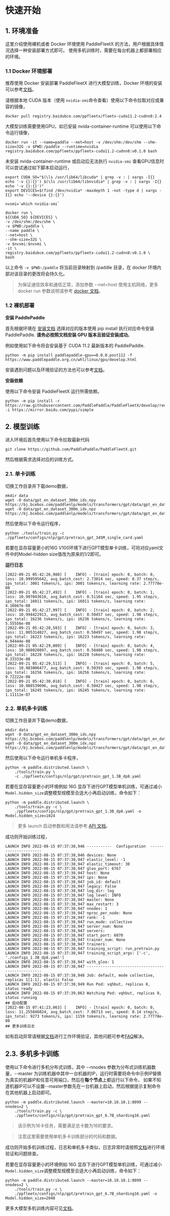 
# 快速开始

## 1. 环境准备

这里介绍使用裸机或者 Docker 环境使用 PaddleFleetX 的方法，用户根据具体情况选择一种安装部署方式即可。
使用多机训练时，需要在每台机器上都部署相应的环境。

### 1.1 Docker 环境部署

推荐使用 Docker 安装部署 PaddleFleetX 进行大模型训练，Docker 环境的安装可以参考[文档](docker_install.md)。

请根据本地 CUDA 版本（使用 `nvidia-smi`命令查看）使用以下命令拉取对应或兼容的镜像，

```
docker pull registry.baidubce.com/ppfleetx/fleetx-cuda11.2-cudnn8:2.4
```

大模型训练需要使用GPU，如已安装 nvida-container-runtime 可以使用以下命令运行镜像，

```
docker run -it --name=paddle --net=host -v /dev/shm:/dev/shm --shm-size=32G -v $PWD:/paddle --runtime=nvidia registry.baidubce.com/ppfleetx/ppfleetx-cuda11.2-cudnn8:v0.1.0 bash
```

未安装 nvida-container-runtime 或启动后无法执行 `nvidia-smi` 查看GPU信息时可以尝试通过如下脚本启动运行，

```shell
export CUDA_SO="$(\ls /usr/lib64/libcuda* | grep -v : | xargs -I{} echo '-v {}:{}') $(\ls /usr/lib64/libnvidia* | grep -v : | xargs -I{} echo '-v {}:{}')"
export DEVICES=$(find /dev/nvidia* -maxdepth 1 -not -type d | xargs -I{} echo '--device {}:{}')

nvsmi=`which nvidia-smi`

docker run \
${CUDA_SO} ${DEVICES} \
-v /dev/shm:/dev/shm \
-v $PWD:/paddle \
--name paddle \
--net=host \
--shm-size=32G \
-v $nvsmi:$nvsmi \
-it \
registry.baidubce.com/ppfleetx/ppfleetx-cuda11.2-cudnn8:v0.1.0 \
bash
```

以上命令 `-v $PWD:/paddle` 将当前目录映射到 /paddle 目录，在 docker 环境内部对该目录的更改将会持久化。

> 为保证通信效率和通信正常，添加参数 --net=host 使用主机网络，更多 docker run 参数说明请参考 [docker 文档](https://docs.docker.com/engine/reference/commandline/run/)。

### 1.2 裸机部署

**安装 PaddlePaddle**

首先根据环境在
[安装文档](https://www.paddlepaddle.org.cn/install/quick?docurl=/documentation/docs/zh/install/docker/linux-docker.html) 选择对应的版本使用 pip install 执行对应命令安装 PaddlePaddle.
**请务必按照文档安装 GPU 版本且验证安装成功**。

例如使用如下命令将会安装基于 CUDA 11.2 最新版本的 PaddlePaddle. 

```shell
python -m pip install paddlepaddle-gpu==0.0.0.post112 -f https://www.paddlepaddle.org.cn/whl/linux/gpu/develop.html
```

安装遇到问题以及环境验证的方法也可以参考[文档](deployment_faq.md#1-单机环境验证)。

**安装依赖**

使用以下命令安装 PaddleFleetX 运行所需依赖。

```shell
python -m pip install -r https://raw.githubusercontent.com/PaddlePaddle/PaddleFleetX/develop/requirements.txt -i https://mirror.baidu.com/pypi/simple
```

## 2. 模型训练

进入环境后首先使用以下命令拉取最新代码

```shell
git clone https://github.com/PaddlePaddle/PaddleFleetX.git
```

然后根据需求选择对应的训练方式。

### 2.1. 单卡训练

切换工作目录并下载demo数据，
```
mkdir data
wget -O data/gpt_en_dataset_300m_ids.npy https://bj.bcebos.com/paddlenlp/models/transformers/gpt/data/gpt_en_dataset_300m_ids.npy
wget -O data/gpt_en_dataset_300m_idx.npz https://bj.bcebos.com/paddlenlp/models/transformers/gpt/data/gpt_en_dataset_300m_idx.npz
```

然后使用以下命令运行程序，

```shell
python ./tools/train.py -c ./ppfleetx/configs/nlp/gpt/pretrain_gpt_345M_single_card.yaml
```

若要在显存容量更小的16G V100环境下进行GPT模型单卡训练，可将对应yaml文件中的Model-hidden size值改为原来的1/2即可。

**运行日志**

```
[2022-09-21 05:42:26,980] [    INFO] - [train] epoch: 0, batch: 0, loss: 10.999595642, avg_batch_cost: 2.73014 sec, speed: 0.37 step/s, ips_total: 3001 tokens/s, ips: 3001 tokens/s, learning rate: 2.77778e-08
[2022-09-21 05:42:27,492] [    INFO] - [train] epoch: 0, batch: 1, loss: 10.997043610, avg_batch_cost: 0.51164 sec, speed: 1.95 step/s, ips_total: 16011 tokens/s, ips: 16011 tokens/s, learning rate: 4.16667e-08
[2022-09-21 05:42:27,997] [    INFO] - [train] epoch: 0, batch: 2, loss: 10.994422913, avg_batch_cost: 0.50457 sec, speed: 1.98 step/s, ips_total: 16236 tokens/s, ips: 16236 tokens/s, learning rate: 5.55556e-08
[2022-09-21 05:42:28,503] [    INFO] - [train] epoch: 0, batch: 3, loss: 11.005314827, avg_batch_cost: 0.50497 sec, speed: 1.98 step/s, ips_total: 16223 tokens/s, ips: 16223 tokens/s, learning rate: 6.94444e-08
[2022-09-21 05:42:29,009] [    INFO] - [train] epoch: 0, batch: 4, loss: 10.988020897, avg_batch_cost: 0.50480 sec, speed: 1.98 step/s, ips_total: 16228 tokens/s, ips: 16228 tokens/s, learning rate: 8.33333e-08
[2022-09-21 05:42:29,513] [    INFO] - [train] epoch: 0, batch: 5, loss: 10.983006477, avg_batch_cost: 0.50393 sec, speed: 1.98 step/s, ips_total: 16256 tokens/s, ips: 16256 tokens/s, learning rate: 9.72222e-08
[2022-09-21 05:42:30,018] [    INFO] - [train] epoch: 0, batch: 6, loss: 10.988539696, avg_batch_cost: 0.50427 sec, speed: 1.98 step/s, ips_total: 16245 tokens/s, ips: 16245 tokens/s, learning rate: 1.11111e-07
```



### 2.2. 单机多卡训练

切换工作目录并下载demo数据，

```shell
mkdir data
wget -O data/gpt_en_dataset_300m_ids.npy https://bj.bcebos.com/paddlenlp/models/transformers/gpt/data/gpt_en_dataset_300m_ids.npy
wget -O data/gpt_en_dataset_300m_idx.npz https://bj.bcebos.com/paddlenlp/models/transformers/gpt/data/gpt_en_dataset_300m_idx.npz
```

然后使用以下命令运行单机多卡程序，

```
python -m paddle.distributed.launch \
    ./tools/train.py \
    -c ./ppfleetx/configs/nlp/gpt/pretrain_gpt_1.3B_dp8.yaml
```

若要在显存容量更小的环境例如 16G 显存下进行GPT模型单机训练，可通过减小`Model.hidden_size`调整模型规模至合适大小再启动训练，命令如下：

```
python -m paddle.distributed.launch \
    ./tools/train.py -c \
    ./ppfleetx/configs/nlp/gpt/pretrain_gpt_1.3B_dp8.yaml -o Model.hidden_size=1024
```

> 更多 launch 启动参数和用法请参考 [API 文档](https://www.paddlepaddle.org.cn/documentation/docs/zh/develop/api/paddle/distributed/launch_cn.html)。

成功则开始训练过程，
```
LAUNCH INFO 2022-08-15 07:37:38,946 -----------  Configuration  ----------------------
LAUNCH INFO 2022-08-15 07:37:38,946 devices: None
LAUNCH INFO 2022-08-15 07:37:38,947 elastic_level: -1
LAUNCH INFO 2022-08-15 07:37:38,947 elastic_timeout: 30
LAUNCH INFO 2022-08-15 07:37:38,947 gloo_port: 6767
LAUNCH INFO 2022-08-15 07:37:38,947 host: None
LAUNCH INFO 2022-08-15 07:37:38,947 ips: None
LAUNCH INFO 2022-08-15 07:37:38,947 job_id: default
LAUNCH INFO 2022-08-15 07:37:38,947 legacy: False
LAUNCH INFO 2022-08-15 07:37:38,947 log_dir: log
LAUNCH INFO 2022-08-15 07:37:38,947 log_level: INFO
LAUNCH INFO 2022-08-15 07:37:38,947 master: None
LAUNCH INFO 2022-08-15 07:37:38,947 max_restart: 3
LAUNCH INFO 2022-08-15 07:37:38,947 nnodes: 1
LAUNCH INFO 2022-08-15 07:37:38,947 nproc_per_node: None
LAUNCH INFO 2022-08-15 07:37:38,947 rank: -1
LAUNCH INFO 2022-08-15 07:37:38,947 run_mode: collective
LAUNCH INFO 2022-08-15 07:37:38,947 server_num: None
LAUNCH INFO 2022-08-15 07:37:38,947 servers:
LAUNCH INFO 2022-08-15 07:37:38,947 start_port: 6070
LAUNCH INFO 2022-08-15 07:37:38,947 trainer_num: None
LAUNCH INFO 2022-08-15 07:37:38,947 trainers:
LAUNCH INFO 2022-08-15 07:37:38,947 training_script: run_pretrain.py
LAUNCH INFO 2022-08-15 07:37:38,947 training_script_args: ['-c', './configs_1.3B_dp8.yaml']
LAUNCH INFO 2022-08-15 07:37:38,947 with_gloo: 1
LAUNCH INFO 2022-08-15 07:37:38,947 --------------------------------------------------
LAUNCH INFO 2022-08-15 07:37:38,948 Job: default, mode collective, replicas 1[1:1], elastic False
LAUNCH INFO 2022-08-15 07:37:38,949 Run Pod: vqhbut, replicas 8, status ready
LAUNCH INFO 2022-08-15 07:37:39,063 Watching Pod: vqhbut, replicas 8, status running
## 启动配置
[2022-08-15 07:41:23,063] [    INFO] - [train] epoch: 0, batch: 0, loss: 11.255846024, avg_batch_cost: 7.06713 sec, speed: 0.14 step/s, ips_total: 9273 tokens/s, ips: 1159 tokens/s, learning rate: 2.77778e-08
## 更多训练日志
```

如有启动异常请根据[文档](deployment_faq.md#1-单机环境验证)进行工作环境验证，其他问题可参考[FAQ](deployment_faq.md#3-faq)解决。

## 2.3. 多机多卡训练

使用以下命令进行多机分布式训练，其中 --nnodes 参数为分布式训练机器数量，--master 为训练机器中其中一台机器的IP，运行时需要将命令中示例IP替换为真实的机器IP和任意可用端口，然后在**每个节点**上都运行以下命令，
如果不知道机器IP可以不设置--master参数先在一台机器上启动，然后根据提示复制命令在其他机器上启动即可。

```
python -m paddle.distributed.launch --master=10.10.10.1:8099 --nnodes=2 \
    ./tools/train.py -c \
    ./ppfleetx/configs/nlp/gpt/pretrain_gpt_6.7B_sharding16.yaml
```

> 该示例为16卡任务，需要满足总卡数为16的要求。

> 注意这里需要使用单机多卡训练部分的代码和数据。


成功则开始多机训练过程，日志和单机多卡类似，日志异常时请按照[文档](deployment_faq.md#2-分布式环境验证)进行环境验证和问题排查。

若要在显存容量更小的环境例如 16G 显存下进行GPT模型单机训练，可通过减小`Model.hidden_size`调整模型规模至合适大小再启动训练，命令如下：

```
python -m paddle.distributed.launch --master=10.10.10.1:8099 --nnodes=2 \
    ./tools/train.py -c \
    ./ppfleetx/configs/nlp/gpt/pretrain_gpt_6.7B_sharding16.yaml -o Model.hidden_size=2048
```

更多大模型多机训练内容可见[文档](../projects/gpt/docs/README.md)。

